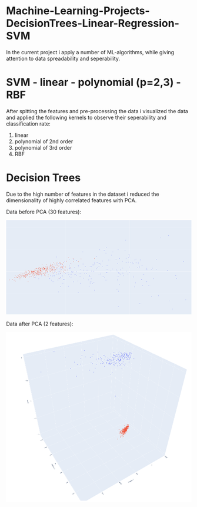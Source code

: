 # Machine-Learning-Projects-DecisionTrees-Linear-Regression-SVM

In the current project i apply a number of ML-algorithms, while giving attention to data spreadability and seperability.

# SVM - linear - polynomial (p=2,3) - RBF

After spitting the features and pre-processing the data i visualized the data and applied the following kernels to observe their seperability and classification rate:
1. linear 
2. polynomial of 2nd order
3. polynomial of 3rd order
4. RBF

# Decision Trees 

Due to the high number of features in the dataset i reduced the dimensionality of highly correlated features with PCA.

Data before PCA (30 features):

![](images/logr_data.png)

Data after PCA (2 features):

![](images/logr_data_after_pca.png)
